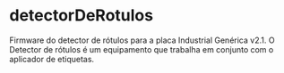 # detectorDeRotulos

Firmware do detector de rótulos para a placa Industrial Genérica v2.1. O Detector de rótulos é um equipamento que trabalha em conjunto com o aplicador de etiquetas.
